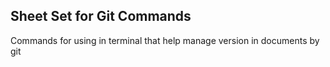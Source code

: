 ## Sheet Set for Git Commands

Commands for using in terminal that help manage version in documents by git
